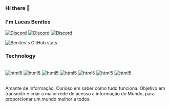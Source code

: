 ### Hi there 👋


### I'm Lucas Benites

[![Discord](https://img.shields.io/badge/LinkedIn-0077B5?style=for-the-badge&logo=linkedin&logoColor=white)](https://www.linkedin.com/in/lucas-moreira-073333190/)
[![Discord](https://img.shields.io/badge/Twitch-9146FF?style=for-the-badge&logo=twitch&logoColor=white)](https://www.twitch.tv/milvolts)
[![Discord](https://img.shields.io/badge/Instagram-E4405F?style=for-the-badge&logo=instagram&logoColor=white)](https://www.instagram.com/lucasbeenites/)

![Benites's GitHub stats](https://github-readme-stats.vercel.app/api?username=EscultorDoLuar&show_icons=true&theme=radical)


### Technology

<div style="display: inline_block"><br/>
<img align="center" alt="html5" src="https://img.shields.io/badge/HTML5-E34F26?style=for-the-badge&logo=html5&logoColor=white">
<img align="center" alt="html5" src="https://img.shields.io/badge/CSS3-1572B6?style=for-the-badge&logo=css3&logoColor=white">
<img align="center" alt="html5" src="https://img.shields.io/badge/JavaScript-323330?style=for-the-badge&logo=javascript&logoColor=F7DF1E">
<img align="center" alt="html5" src="https://img.shields.io/badge/PHP-777BB4?style=for-the-badge&logo=php&logoColor=white">
<img align="center" alt="html5" src="https://img.shields.io/badge/Python-14354C?style=for-the-badge&logo=python&logoColor=white">
<img align="center" alt="html5" src="https://img.shields.io/badge/C-00599C?style=for-the-badge&logo=c&logoColor=white">
<img align="center" alt="html5" src="https://img.shields.io/badge/Microsoft_Azure-0089D6?style=for-the-badge&logo=microsoft-azure&logoColor=white">
</div><br/>

Amante de Informação. Curioso em saber como tudo funciona.
Objetivo em transmitir e criar a maior rede de acesso a informação do Mundo, para proporcionar um mundo melhor a todos.
